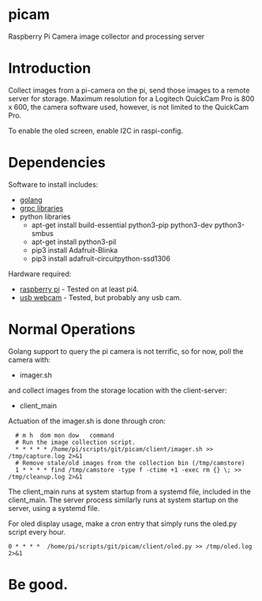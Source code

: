 # picam
Raspberry Pi Camera image collector and processing server

# Introduction

Collect images from a pi-camera on the pi, send those images
to a remote server for storage. Maximum resolution for a
Logitech QuickCam Pro is 800 x 600, the camera software used,
however, is not limited to the QuickCam Pro.

To enable the oled screen, enable I2C in raspi-config.

# Dependencies

Software to install includes:

   * [golang](https://golang.org)
   * [grpc libraries](https://google.golang.org/grpc)
   * python libraries
      * apt-get install build-essential python3-pip python3-dev python3-smbus
      * apt-get install python3-pil
      * pip3 install Adafruit-Blinka
      * pip3 install adafruit-circuitpython-ssd1306

Hardware required:

   * [raspberry pi](https://www.raspberrypi.org) - Tested on at least pi4.
   * [usb webcam](https://amzn.com/dp/B00006LIOM) - Tested, but probably any usb cam.

# Normal Operations

Golang support to query the pi camera is not terrific, so for now, poll the camera with:
   
   * imager.sh

and collect images from the storage location with the client-server:

   * client_main

Actuation of the imager.sh is done through cron:

```shell
  # m h  dom mon dow   command
  # Run the image collection script.
  * * * * * /home/pi/scripts/git/picam/client/imager.sh >> /tmp/capture.log 2>&1
  # Remove stale/old images from the collection bin (/tmp/camstore)
  1 * * * * find /tmp/camstore -type f -ctime +1 -exec rm {} \; >> /tmp/cleanup.log 2>&1 
```

The client_main runs at system startup from a systemd file, included in the client_main.
The server process similarly runs at system startup on the server, using a systemd file.

For oled display usage, make a cron entry that simply runs the oled.py script every hour.

```shell
0 * * * *  /home/pi/scripts/git/picam/client/oled.py >> /tmp/oled.log 2>&1
```

# Be good.
